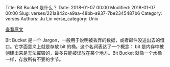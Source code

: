 Title: Bit Bucket 是什么？
Date: 2018-01-07 00:00
Modified: 2018-01-07 00:00
Slug: verses/221a842c-a9aa-48bb-a937-7be2345487b6
Category: verses
Authors: Ju Lin
verse_category: Unix

[查看原文](http://catb.org/esr/jargon/html/B/bit-bucket.html)

Bit Bucket 是一个 Jargon，一般用于说明被丢弃的数据，或者邮件没送出去的借口。它字面意义上就是存放 bit 的桶。这个名词表达了一个概念： bit 是内存中被创建出来是无法摧毁的，最多只能被误放在某个地方。Bit Bucket 就像一个水桶一样，存放所有不要的字节。